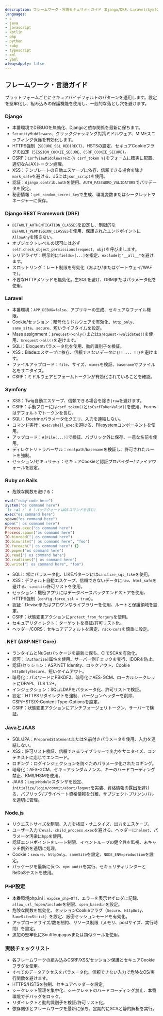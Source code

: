 ```yaml
---
description: フレームワーク・言語セキュリティガイド（Django/DRF、Laravel/Symfony/Rails、.NET、Java/JAAS、Node.js、PHP設定）
languages:
- c
- java
- javascript
- kotlin
- php
- python
- ruby
- typescript
- xml
- yaml
alwaysApply: false
---
```


## フレームワーク・言語ガイド

プラットフォームごとにセキュアバイデフォルトのパターンを適用します。設定を堅牢化し、組み込みの保護機能を使用し、一般的な落とし穴を避けます。

### Django
- 本番環境でDEBUGを無効化、Djangoと依存関係を最新に保ちます。
- `SecurityMiddleware`、クリックジャッキング対策ミドルウェア、MIMEスニッフィング保護を有効化します。
- HTTPS強制（`SECURE_SSL_REDIRECT`）、HSTSの設定、セキュアCookieフラグの設定（`SESSION_COOKIE_SECURE`、`CSRF_COOKIE_SECURE`）。
- CSRF：`CsrfViewMiddleware`と`{% csrf_token %}`をフォームに確実に配置、適切なAJAXトークン処理。
- XSS：テンプレートの自動エスケープに依存、信頼できる場合を除き`mark_safe`を避ける、JSには`json_script`を使用。
- 認証：`django.contrib.auth`を使用、`AUTH_PASSWORD_VALIDATORS`でバリデータを設定。
- 秘密情報：`get_random_secret_key`で生成、環境変数またはシークレットマネージャーに保存。

### Django REST Framework (DRF)
- `DEFAULT_AUTHENTICATION_CLASSES`を設定し、制限的な`DEFAULT_PERMISSION_CLASSES`を使用、保護されたエンドポイントに`AllowAny`を残さない。
- オブジェクトレベルの認可には必ず`self.check_object_permissions(request, obj)`を呼び出します。
- シリアライザ：明示的に`fields=[...]`を指定、`exclude`と`"__all__"`を避けます。
- スロットリング：レート制限を有効化（および/またはゲートウェイ/WAFで）。
- 不要なHTTPメソッドを無効化。生SQLを避け、ORMまたはパラメータ化を使用。

### Laravel
- 本番環境：`APP_DEBUG=false`、アプリキーの生成、セキュアなファイル権限。
- Cookie/セッション：暗号化ミドルウェアを有効化、`http_only`、`same_site`、`secure`、短いライフタイムを設定。
- Mass assignment：`$request->only()`または`$request->validated()`を使用、`$request->all()`を避けます。
- SQLi：Eloquentパラメータ化を使用、動的識別子を検証。
- XSS：Bladeエスケープに依存、信頼できないデータに`{!! ... !!}`を避けます。
- ファイルアップロード：`file`、サイズ、`mimes`を検証、`basename`でファイル名をサニタイズ。
- CSRF：ミドルウェアとフォームトークンが有効化されていることを確認。

### Symfony
- XSS：Twig自動エスケープ、信頼できる場合を除き`|raw`を避けます。
- CSRF：手動フローには`csrf_token()`と`isCsrfTokenValid()`を使用、Formsはデフォルトでトークンを含む。
- SQLi：Doctrineパラメータ化クエリ、入力を連結しない。
- コマンド実行：`exec/shell_exec`を避ける、Filesystemコンポーネントを使用。
- アップロード：`#[File(...)]`で検証、パブリック外に保存、一意な名前を使用。
- ディレクトリトラバーサル：`realpath`/`basename`を検証し、許可されたルートを強制。
- セッション/セキュリティ：セキュアCookieと認証プロバイダー/ファイアウォールを設定。

### Ruby on Rails
- 危険な関数を避ける：

```ruby
eval("ruby code here")
system("os command here")
`ls -al /` # (バッククォートはOSコマンドを含む)
exec("os command here")
spawn("os command here")
open("| os command here")
Process.exec("os command here")
Process.spawn("os command here")
IO.binread("| os command here")
IO.binwrite("| os command here", "foo")
IO.foreach("| os command here") {}
IO.popen("os command here")
IO.read("| os command here")
IO.readlines("| os command here")
IO.write("| os command here", "foo")
```

- SQLi：常にパラメータ化、LIKEパターンには`sanitize_sql_like`を使用。
- XSS：デフォルト自動エスケープ、信頼できないデータに`raw`、`html_safe`を避ける、`sanitize`許可リストを使用。
- セッション：機密アプリにはデータベースバックエンドストアを使用、HTTPS強制（`config.force_ssl = true`）。
- 認証：Deviseまたはプロヴンなライブラリーを使用、ルートと保護領域を設定。
- CSRF：状態変更アクションに`protect_from_forgery`を使用。
- セキュアリダイレクト：ターゲットを検証/許可リスト化。
- ヘッダー/CORS：セキュアデフォルトを設定、`rack-cors`を慎重に設定。

### .NET (ASP.NET Core)
- ランタイムとNuGetパッケージを最新に保ち、CIでSCAを有効化。
- 認可：`[Authorize]`属性を使用、サーバー側チェックを実行、IDORを防止。
- 認証/セッション：ASP.NET Identity、ロックアウト、Cookie `HttpOnly`/`Secure`、短いタイムアウト。
- 暗号化：パスワードにPBKDF2、暗号化にAES-GCM、ローカルシークレットにDPAPI、TLS 1.2+。
- インジェクション：SQL/LDAPをパラメータ化、許可リストで検証。
- 設定：HTTPSリダイレクトを強制、バージョンヘッダーを削除、CSP/HSTS/X-Content-Type-Optionsを設定。
- CSRF：状態変更アクションにアンチフォージェリトークン、サーバーで検証。

### JavaとJAAS
- SQL/JPA：`PreparedStatement`または名前付きパラメータを使用、入力を連結しない。
- XSS：許可リスト検証、信頼できるライブラリーで出力をサニタイズ、コンテキストに応じてエンコード。
- ロギング：ログインジェクションを防ぐためパラメータ化されたロギング。
- 暗号化：AES-GCM、セキュアランダムノンス、キーのハードコーディング禁止、KMS/HSMを使用。
- JAAS：`LoginModule`スタンザを設定、`initialize/login/commit/abort/logout`を実装、資格情報の露出を避ける、パブリック/プライベート資格情報を分離、サブジェクトプリンシパルを適切に管理。

### Node.js
- リクエストサイズを制限、入力を検証・サニタイズ、出力をエスケープ。
- ユーザー入力で`eval`、`child_process.exec`を避ける、ヘッダーに`helmet`、パラメータ汚染に`hpp`を使用。
- 認証エンドポイントをレート制限、イベントループの健全性を監視、未キャッチ例外を適切に処理。
- Cookie：`secure`、`httpOnly`、`sameSite`を設定、`NODE_ENV=production`を設定。
- パッケージを最新に保つ、`npm audit`を実行、セキュリティリンターとReDoSテストを使用。

### PHP設定
- 本番環境php.ini：`expose_php=Off`、エラーを表示せずログに記録、`allow_url_fopen/include`を制限、`open_basedir`を設定。
- 危険な関数を無効化、セッションCookieフラグ（`Secure`、`HttpOnly`、`SameSite=Strict`）を設定、厳密セッションモードを有効化。
- アップロードサイズ/数を制約、リソース制限（メモリ、postサイズ、実行時間）を設定。
- 追加の堅牢化にSnuffleupagusまたは類似ツールを使用。

### 実装チェックリスト
- 各フレームワークの組み込みCSRF/XSS/セッション保護とセキュアCookieフラグを使用。
- すべてのデータアクセスをパラメータ化、信頼できない入力で危険なOS/実行関数を避けます。
- HTTPS/HSTSを強制、セキュアヘッダーを設定。
- シークレット管理を集中化、シークレットのハードコーディング禁止、本番環境でデバッグをロック。
- リダイレクトと動的識別子を検証/許可リスト化。
- 依存関係とフレームワークを最新に保ち、定期的にSCAと静的解析を実行。
